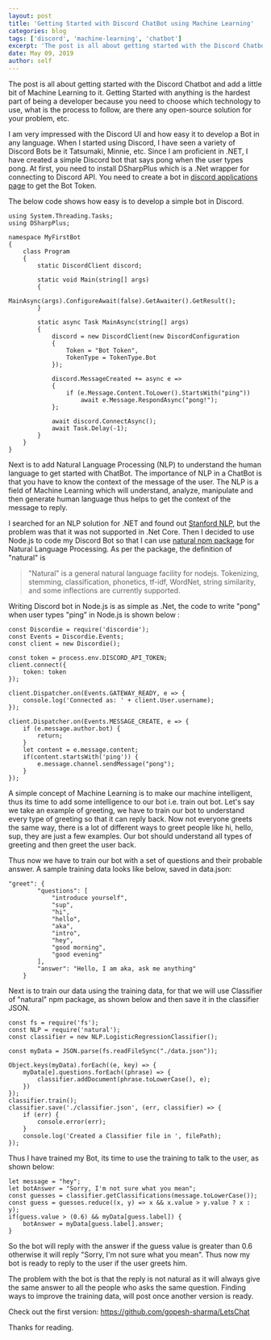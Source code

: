 ```yaml
---
layout: post
title: 'Getting Started with Discord ChatBot using Machine Learning'
categories: blog
tags: ['discord', 'machine-learning', 'chatbot']
excerpt: 'The post is all about getting started with the Discord Chatbox and add little bit of Machine Learning to it'
date: May 09, 2019
author: self
---
```


The post is all about getting started with the Discord Chatbot and add a little bit of Machine Learning to it. Getting Started with anything is the hardest part of being a developer because you need to choose which technology to use, what is the process to follow, are there any open-source solution for your problem, etc.

I am very impressed with the Discord UI and how easy it to develop a Bot in any language. When I started using Discord, I have seen a variety of Discord Bots be it Tatsumaki, Minnie, etc. Since I am proficient in .NET, I have created a simple Discord bot that says pong when the user types pong. At first, you need to install DSharpPlus which is a .Net wrapper for connecting to Discord API. You need to create a bot in [discord applications page](https://discordapp.com/developers/applications) to get the Bot Token. 

The below code shows how easy is to develop a simple bot in Discord.

```
using System.Threading.Tasks;
using DSharpPlus;

namespace MyFirstBot
{
    class Program
    {
        static DiscordClient discord;

        static void Main(string[] args)
        {
            MainAsync(args).ConfigureAwait(false).GetAwaiter().GetResult();
        }

        static async Task MainAsync(string[] args)
        {
            discord = new DiscordClient(new DiscordConfiguration
            {
                Token = "Bot Token",
                TokenType = TokenType.Bot
            });

            discord.MessageCreated += async e =>
            {
                if (e.Message.Content.ToLower().StartsWith("ping"))
                    await e.Message.RespondAsync("pong!");
            };

            await discord.ConnectAsync();
            await Task.Delay(-1);
        }
    }
}
```

Next is to add Natural Language Processing (NLP) to understand the human language to get started with ChatBot. The importance of NLP in a ChatBot is that you have to know the context of the message of the user. The NLP is a field of Machine Learning which will understand, analyze, manipulate and then generate human language thus helps to get the context of the message to reply. 

I searched for an NLP solution for .NET and found out [Stanford NLP](https://github.com/sergey-tihon/Stanford.NLP.NET), but the problem was that it was not supported in .Net Core. Then I decided to use Node.js to code my Discord Bot so that I can use [natural npm package](https://www.npmjs.com/package/natural) for Natural Language Processing. As per the package, the definition of "natural" is 

>"Natural" is a general natural language facility for nodejs. Tokenizing, stemming, classification, phonetics, tf-idf, WordNet, string similarity, and some inflections are currently supported.

Writing Discord bot in Node.js is as simple as .Net, the code to write "pong" when user types "ping" in Node.js is shown below :

```
const Discordie = require('discordie');
const Events = Discordie.Events;
const client = new Discordie();

const token = process.env.DISCORD_API_TOKEN;
client.connect({
    token: token
});

client.Dispatcher.on(Events.GATEWAY_READY, e => {
    console.log('Connected as: ' + client.User.username);
});

client.Dispatcher.on(Events.MESSAGE_CREATE, e => {
    if (e.message.author.bot) {
        return;
    }
    let content = e.message.content;
    if(content.startsWith('ping')) {
        e.message.channel.sendMessage("pong");
    }
});
```

A simple concept of Machine Learning is to make our machine intelligent, thus its time to add some intelligence to our bot i.e. train out bot. Let's say we take an example of greeting, we have to train our bot to understand every type of greeting so that it can reply back. Now not everyone greets the same way, there is a lot of different ways to greet people like hi, hello, sup, they are just a few examples. Our bot should understand all types of greeting and then greet the user back. 

Thus now we have to train our bot with a set of questions and their probable answer. A sample training data looks like below, saved in data.json:

```
"greet": {
        "questions": [
            "introduce yourself",
            "sup",
            "hi",
            "hello",
            "aka",
            "intro",
            "hey",
            "good morning",
            "good evening"
        ],
        "answer": "Hello, I am aka, ask me anything"
    }
```

Next is to train our data using the training data, for that we will use Classifier of "natural" npm package, as shown below and then save it in the classifier JSON.

```
const fs = require('fs');
const NLP = require('natural');
const classifier = new NLP.LogisticRegressionClassifier(); 

const myData = JSON.parse(fs.readFileSync("./data.json"));

Object.keys(myData).forEach((e, key) => {
    myData[e].questions.forEach((phrase) => {
        classifier.addDocument(phrase.toLowerCase(), e);
    }) 
});
classifier.train();
classifier.save('./classifier.json', (err, classifier) => {
    if (err) {
        console.error(err);
    }
    console.log('Created a Classifier file in ', filePath);
});
```

Thus I have trained my Bot, its time to use the training to talk to the user, as shown below:

```
let message = "hey";
let botAnswer = "Sorry, I'm not sure what you mean";
const guesses = classifier.getClassifications(message.toLowerCase());
const guess = guesses.reduce((x, y) => x && x.value > y.value ? x : y);
if(guess.value > (0.6) && myData[guess.label]) {
    botAnswer = myData[guess.label].answer;
}
```

So the bot will reply with the answer if the guess value is greater than 0.6 otherwise it will reply "Sorry, I'm not sure what you mean". Thus now my bot is ready to reply to the user if the user greets him.

The problem with the bot is that the reply is not natural as it will always give the same answer to all the people who asks the same question. Finding ways to improve the training data, will post once another version is ready.

Check out the first version: https://github.com/gopesh-sharma/LetsChat

Thanks for reading.


